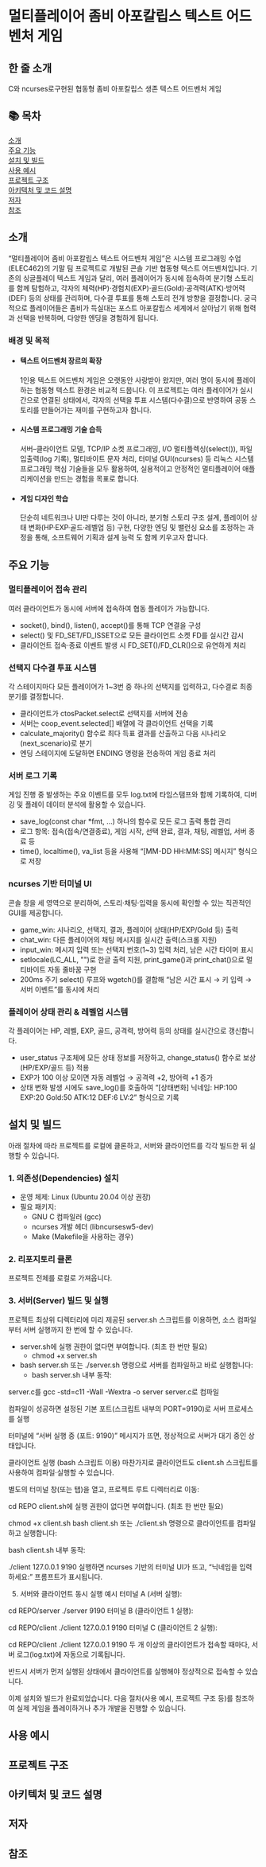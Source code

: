 # 멀티플레이어 좀비 아포칼립스 텍스트 어드벤처 게임


## 한 줄 소개
C와 ncurses로구현된 협동형 좀비 아포칼립스 생존 텍스트 어드벤처 게임


## 📚 목차
[소개](#소개)  
[주요 기능](#주요-기능)  
[설치 및 빌드](#설치-및-빌드)  
[사용 예시](#사용-예시)  
[프로젝트 구조](#프로젝트-구조)  
[아키텍처 및 코드 설명](#아키텍처-및-코드-설명)  
[저자](#저자)  
[참조](#참조)  


## 소개
“멀티플레이어 좀비 아포칼립스 텍스트 어드벤처 게임”은 시스템 프로그래밍 수업(ELEC462)의 기말 팀 프로젝트로 개발된 콘솔 기반 협동형 텍스트 어드벤처입니다. 기존의 싱글플레이 텍스트 게임과 달리, 여러 플레이어가 동시에 접속하여 분기형 스토리를 함께 탐험하고, 각자의 체력(HP)·경험치(EXP)·골드(Gold)·공격력(ATK)·방어력(DEF) 등의 상태를 관리하며, 다수결 투표를 통해 스토리 전개 방향을 결정합니다. 궁극적으로 플레이어들은 좀비가 득실대는 포스트 아포칼립스 세계에서 살아남기 위해 협력과 선택을 반복하며, 다양한 엔딩을 경험하게 됩니다.


### 배경 및 목적
- #### 텍스트 어드벤처 장르의 확장
  1인용 텍스트 어드벤처 게임은 오랫동안 사랑받아 왔지만, 여러 명이 동시에 플레이하는 협동형 텍스트 환경은 비교적 드뭅니다.
  이 프로젝트는 여러 플레이어가 실시간으로 연결된 상태에서, 각자의 선택을 투표 시스템(다수결)으로 반영하여 공동 스토리를 만들어가는 재미를 구현하고자 합니다.

- #### 시스템 프로그래밍 기술 습득
  서버–클라이언트 모델, TCP/IP 소켓 프로그래밍, I/O 멀티플렉싱(select()), 파일 입출력(log 기록), 멀티바이트 문자 처리, 터미널 GUI(ncurses) 등 리눅스 시스템 프로그래밍 핵심 기술들을 모두 활용하여,
  실용적이고 안정적인 멀티플레이어 애플리케이션을 만드는 경험을 목표로 합니다.

- #### 게임 디자인 학습
  단순히 네트워크나 UI만 다루는 것이 아니라, 분기형 스토리 구조 설계, 플레이어 상태 변화(HP·EXP·골드·레벨업 등) 구현, 다양한 엔딩 및 밸런싱 요소를 조정하는 과정을 통해, 소프트웨어 기획과 설계 능력    도 함께 키우고자 합니다.



## 주요 기능
### 멀티플레이어 접속 관리
  여러 클라이언트가 동시에 서버에 접속하여 협동 플레이가 가능합니다.
- socket(), bind(), listen(), accept()를 통해 TCP 연결을 구성
- select() 및 FD_SET/FD_ISSET으로 모든 클라이언트 소켓 FD를 실시간 감시
- 클라이언트 접속·종료 이벤트 발생 시 FD_SET()/FD_CLR()으로 유연하게 처리

### 선택지 다수결 투표 시스템
  각 스테이지마다 모든 플레이어가 1~3번 중 하나의 선택지를 입력하고, 다수결로 최종 분기를 결정합니다.
- 클라이언트가 ctosPacket.select로 선택지를 서버에 전송
- 서버는 coop_event.selected[] 배열에 각 클라이언트 선택을 기록
- calculate_majority() 함수로 최다 득표 결과를 산출하고 다음 시나리오(next_scenario)로 분기
- 엔딩 스테이지에 도달하면 ENDING 명령을 전송하여 게임 종료 처리

### 서버 로그 기록
  게임 진행 중 발생하는 주요 이벤트를 모두 log.txt에 타임스탬프와 함께 기록하여, 디버깅 및 플레이 데이터 분석에 활용할 수 있습니다.
- save_log(const char *fmt, …) 하나의 함수로 모든 로그 출력 통합 관리
- 로그 항목: 접속(접속/연결종료), 게임 시작, 선택 완료, 결과, 채팅, 레벨업, 서버 종료 등
- time(), localtime(), va_list 등을 사용해 “[MM-DD HH:MM:SS] 메시지” 형식으로 저장

### ncurses 기반 터미널 UI
  콘솔 창을 세 영역으로 분리하여, 스토리·채팅·입력을 동시에 확인할 수 있는 직관적인 GUI를 제공합니다.
- game_win: 시나리오, 선택지, 결과, 플레이어 상태(HP/EXP/Gold 등) 출력
- chat_win: 다른 플레이어의 채팅 메시지를 실시간 출력(스크롤 지원)
- input_win: 메시지 입력 또는 선택지 번호(1~3) 입력 처리, 남은 시간 타이머 표시
- setlocale(LC_ALL, "")로 한글 출력 지원, print_game()과 print_chat()으로 멀티바이트 자동 줄바꿈 구현
- 200ms 주기 select() 루프와 wgetch()를 결합해 “남은 시간 표시 → 키 입력 → 서버 이벤트”를 동시에 처리

### 플레이어 상태 관리 & 레벨업 시스템
  각 플레이어는 HP, 레벨, EXP, 골드, 공격력, 방어력 등의 상태를 실시간으로 갱신합니다.
- user_status 구조체에 모든 상태 정보를 저장하고, change_status() 함수로 보상(HP/EXP/골드 등) 적용
- EXP가 100 이상 모이면 자동 레벨업 → 공격력 +2, 방어력 +1 증가
- 상태 변화 발생 시에도 save_log()를 호출하여 “[상태변화] 닉네임: HP:100 EXP:20 Gold:50 ATK:12 DEF:6 LV:2” 형식으로 기록

## 설치 및 빌드
  아래 절차에 따라 프로젝트를 로컬에 클론하고, 서버와 클라이언트를 각각 빌드한 뒤 실행할 수 있습니다.

### 1. 의존성(Dependencies) 설치
- 운영 체제: Linux (Ubuntu 20.04 이상 권장)
- 필요 패키지:
  - GNU C 컴파일러 (gcc)
  - ncurses 개발 헤더 (libncursesw5-dev)
  - Make (Makefile을 사용하는 경우)

### 2. 리포지토리 클론
  프로젝트 전체를 로컬로 가져옵니다.

### 3. 서버(Server) 빌드 및 실행
 프로젝트 최상위 디렉터리에 미리 제공된 server.sh 스크립트를 이용하면, 소스 컴파일부터 서버 실행까지 한 번에 할 수 있습니다.
- server.sh에 실행 권한이 없다면 부여합니다. (최초 한 번만 필요)
  - chmod +x server.sh
- bash server.sh 또는 ./server.sh 명령으로 서버를 컴파일하고 바로 실행합니다:
  - bash server.sh
내부 동작:

server.c를 gcc -std=c11 -Wall -Wextra -o server server.c로 컴파일

컴파일이 성공하면 설정된 기본 포트(스크립트 내부의 PORT=9190)로 서버 프로세스를 실행

터미널에 “서버 실행 중 (포트: 9190)” 메시지가 뜨면, 정상적으로 서버가 대기 중인 상태입니다.

클라이언트 실행 (bash 스크립트 이용)
마찬가지로 클라이언트도 client.sh 스크립트를 사용하여 컴파일·실행할 수 있습니다.

별도의 터미널 창(또는 탭)을 열고, 프로젝트 루트 디렉터리로 이동:

cd REPO
client.sh에 실행 권한이 없다면 부여합니다. (최초 한 번만 필요)

chmod +x client.sh
bash client.sh 또는 ./client.sh 명령으로 클라이언트를 컴파일하고 실행합니다:

bash client.sh
내부 동작:





./client 127.0.0.1 9190
실행하면 ncurses 기반의 터미널 UI가 뜨고,
“닉네임을 입력하세요:” 프롬프트가 표시됩니다.

5. 서버와 클라이언트 동시 실행 예시
터미널 A (서버 실행):


cd REPO/server
./server 9190
터미널 B (클라이언트 1 실행):


cd REPO/client
./client 127.0.0.1 9190
터미널 C (클라이언트 2 실행):

cd REPO/client
./client 127.0.0.1 9190
두 개 이상의 클라이언트가 접속할 때마다, 서버 로그(log.txt)에 자동으로 기록됩니다.

반드시 서버가 먼저 실행된 상태에서 클라이언트를 실행해야 정상적으로 접속할 수 있습니다.

이제 설치와 빌드가 완료되었습니다. 다음 절차(사용 예시, 프로젝트 구조 등)를 참조하여 실제 게임을 플레이하거나 추가 개발을 진행할 수 있습니다.

## 사용 예시

## 프로젝트 구조

## 아키텍처 및 코드 설명

## 저자

## 참조

